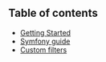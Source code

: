 ## Table of contents

* [Getting Started](getting-started.md)
* [Symfony guide](guide-symfony.md)
* [Custom filters](custom-filters.md)
